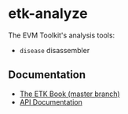 etk-analyze
===========

The EVM Toolkit's analysis tools:

 - `disease` disassembler

## Documentation

 - [The ETK Book (master branch)](https://quilt.github.io/etk/)
 - [API Documentation](https://docs.rs/etk-analyze)
